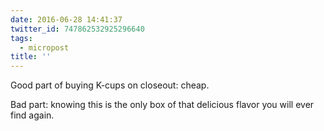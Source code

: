 ```yaml
---
date: 2016-06-28 14:41:37
twitter_id: 747862532925296640
tags:
  - micropost
title: ''
---
```


Good part of buying K-cups on closeout: cheap.

Bad part: knowing this is the only box of that delicious flavor you will ever find again.
